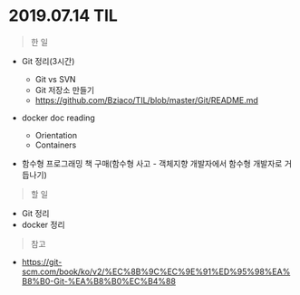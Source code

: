 # 2019.07.14 TIL
> 한 일
- Git 정리(3시간)
  - Git vs SVN 
  - Git 저장소 만들기
  - https://github.com/Bziaco/TIL/blob/master/Git/README.md

- docker doc reading 
  - Orientation
  - Containers

- 함수형 프로그래밍 책 구매(함수형 사고 - 객체지향 개발자에서 함수형 개발자로 거듭나기)

> 할 일
  - Git 정리
  - docker 정리 
  
> 참고 
- https://git-scm.com/book/ko/v2/%EC%8B%9C%EC%9E%91%ED%95%98%EA%B8%B0-Git-%EA%B8%B0%EC%B4%88